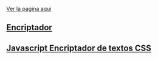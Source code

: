 <a href='https://juandriko.github.io/Encriptador/'> Ver la pagina aqui</h2>

<h2>Encriptador</h2>

  <h2>Javascript Encriptador de textos CSS</h2>
